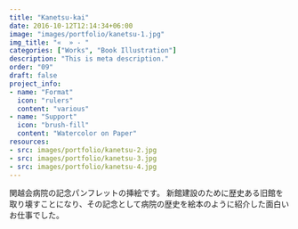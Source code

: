 ```yaml
---
title: "Kanetsu-kai"
date: 2016-10-12T12:14:34+06:00
image: "images/portfolio/kanetsu-1.jpg"
img_title: "«  » - "
categories: ["Works", "Book Illustration"]
description: "This is meta description."
order: "09"
draft: false
project_info:
- name: "Format"
  icon: "rulers"
  content: "various"
- name: "Support"
  icon: "brush-fill"
  content: "Watercolor on Paper"
resources:
- src: images/portfolio/kanetsu-2.jpg
- src: images/portfolio/kanetsu-3.jpg
- src: images/portfolio/kanetsu-4.jpg
---
```


関越会病院の記念パンフレットの挿絵です。
新館建設のために歴史ある旧館を取り壊すことになり、その記念として病院の歴史を絵本のように紹介した面白いお仕事でした。
